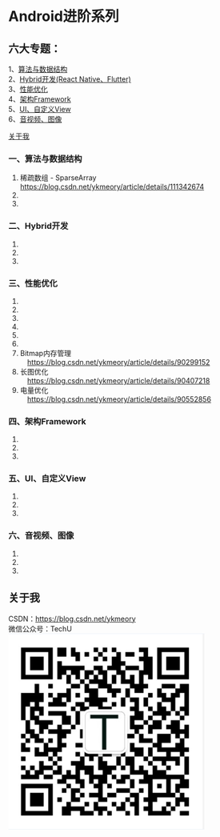 # Android进阶系列

## 六大专题：</br>
1、[算法与数据结构](#一算法与数据结构)</br>
2、[Hybrid开发(React Native、Flutter)](#二Hybrid开发)</br>
3、[性能优化](#三性能优化)</br>
4、[架构Framework](#四架构Framework)</br>
5、[UI、自定义View](#ui)</br>
6、[音视频、图像](#media)</br>

[关于我](#关于我)</br>

### 一、算法与数据结构
1. 稀疏数组 - SparseArray</br>
https://blog.csdn.net/ykmeory/article/details/111342674
2.
3.

### 二、Hybrid开发
1. 
2.
3.

### 三、性能优化
1. 
2.
3.
4.
5.
6.
7. Bitmap内存管理</br>
&emsp;https://blog.csdn.net/ykmeory/article/details/90299152</br>
8. 长图优化</br>
&emsp;https://blog.csdn.net/ykmeory/article/details/90407218</br>
9. 电量优化</br>
&emsp;https://blog.csdn.net/ykmeory/article/details/90552856</br>

### 四、架构Framework
1. 
2.
3.

### 五、<span id="ui">UI、自定义View</span>
1. 
2.
3.

### 六、<span id="media">音视频、图像</span>
1. 
2.
3.

## 关于我
CSDN：https://blog.csdn.net/ykmeory</br>
微信公众号：TechU</br>
![](https://github.com/keyyoo/Android_Advanced_Series/blob/master/me/me.png "扫码关注")
